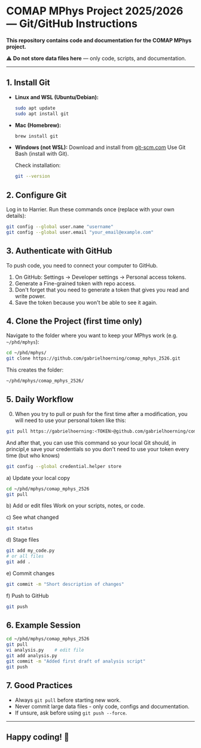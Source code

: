 # COMAP MPhys Project 2025/2026 — Git/GitHub Instructions

**This repository contains code and documentation for the COMAP MPhys project.**

⚠️ **Do not store data files here** — only code, scripts, and documentation.

---

## 1. Install Git
- **Linux and WSL (Ubuntu/Debian):**
  ```bash
  sudo apt update
  sudo apt install git
  ```
- **Mac (Homebrew):**
  ```bash
  brew install git
  ```
- **Windows (not WSL):**
  Download and install from [git-scm.com](git-scm.com)
  Use Git Bash (install with Git).

  Check installation:
  ```bash
  git --version
  ```

## 2. Configure Git
Log in to Harrier. Run these commands once (replace with your own details):
  ```bash
  git config --global user.name "username"
  git config --global user.email "your_email@example.com"
  ```

## 3. Authenticate with GitHub
To push code, you need to connect your computer to GitHub.

1. On GitHub: Settings → Developer settings → Personal access tokens.
2. Generate a Fine-grained token with repo access.
3. Don't forget that you need to generate a token that gives you read and write power.
4. Save the token because you won't be able to see it again.

## 4. Clone the Project (first time only)
Navigate to the folder where you want to keep your MPhys work (e.g. `~/phd/mphys`):
```bash
cd ~/phd/mphys/
git clone https://github.com/gabrielhoerning/comap_mphys_2526.git
```

This creates the folder:
```bash
~/phd/mphys/comap_mphys_2526/
```

## 5. Daily Workflow
0) When you try to pull or push for the first time after a modification, you will need to use your personal token like this:
```bash
git pull https://gabrielhoerning:<TOKEN>@github.com/gabrielhoerning/comap_mphys_2526.git
```
And after that, you can use this command so your local Git should, in principl,e save your credentials so you don't need to use your token every time (but who knows) 
```bash
git config --global credential.helper store
```

a) Update your local copy
```bash
cd ~/phd/mphys/comap_mphys_2526
git pull
```

b) Add or edit files
Work on your scripts, notes, or code.

c) See what changed
```bash
git status
```

d) Stage files
```bash
git add my_code.py
# or all files
git add .
```

e) Commit changes
```bash
git commit -m "Short description of changes"
```

f) Push to GitHub
```bash
git push
```

## 6. Example Session
```bash
cd ~/phd/mphys/comap_mphys_2526
git pull
vi analysis.py    # edit file
git add analysis.py
git commit -m "Added first draft of analysis script"
git push
```

## 7. Good Practices
- Always `git pull` before starting new work.
- Never commit large data files - only code, configs and documentation.
- If unsure, ask before using `git push --force`.

---

## Happy coding! 🚀

